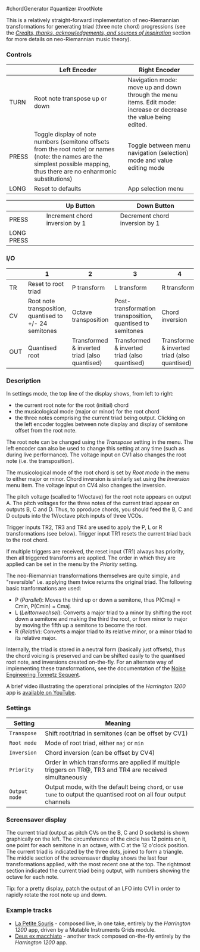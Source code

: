 #chordGenerator  #quantizer #rootNote  

This is a relatively straight-forward implementation of neo-Riemannian transformations for generating triad (three note chord) progressions (see the [_Credits, thanks, acknowledgements, and sources of inspiration_](#credits,-thanks,-acknowledgements,-and-sources-of-inspiration) section for more details on neo-Riemannian music theory).
### Controls

|       | Left Encoder                                                                                                                                                                  | Right Encoder                                                                                                     |
| ----- | ----------------------------------------------------------------------------------------------------------------------------------------------------------------------------- | ----------------------------------------------------------------------------------------------------------------- |
| TURN  | Root note transpose up or down                                                                                                                                                | Navigation mode: move up and down through the menu items. Edit mode: increase or decrease the value being edited. |
| PRESS | Toggle display of note numbers (semitone offsets from the root note) or names (note: the names are the simplest possible mapping, thus there are no enharmonic substitutions) | Toggle between menu navigation (selection) mode and value editing mode                                            |
| LONG  | Reset to defaults                                                                                                                                                             | App selection menu                                                                                                |

|            | Up Button                      | Down Button                    |
| ---------- | ------------------------------ | ------------------------------ |
| PRESS      | Increment chord inversion by 1 | Decrement chord inversion by 1 |
| LONG PRESS |                                |                                |

### I/O

|     | 1                                                      | 2                                             | 3                                                         | 4                                             |
| --- | ------------------------------------------------------ | --------------------------------------------- | --------------------------------------------------------- | --------------------------------------------- |
| TR  | Reset to root triad                                    | P transform                                   | L transform                                               | R transform                                   |
| CV  | Root note transposition, quantised to +/- 24 semitones | Octave transposition                          | Post-transformation transposition, quantised to semitones | Chord inversion                               |
| OUT | Quantised root                                         | Transformed & inverted triad (also quantised) | Transformed & inverted triad (also quantised)             | Transformed & inverted triad (also quantised) |
### Description

In settings mode, the top line of the display shows, from left to right:
 - the current root note for the root (initial) chord
 - the musicological mode (major or minor) for the root chord 
 - the three notes comprising the current triad being output. Clicking on the left encoder toggles between note display and display of semitone offset from the root note.

The root note can be changed using the _Transpose_ setting in the menu. The left encoder can also be used to change this setting at any time (such as during live performance). The voltage input on CV1 also changes the root note (i.e. the transposition).

The musicological mode of the root chord is set by _Root mode_ in the menu to either major or minor. Chord inversion is similarly set using the _Inversion_ menu item. The voltage input on CV4 also changes the inversion.

The pitch voltage (scalled to 1V/octave) for the root note appears on output A. The pitch voltages for the three notes of the current triad appear on outputs B, C and D. Thus, to pproduce chords, you should feed the B, C and D outputs into the 1V/octave pitch inputs of three VCOs. 

Trigger inputs TR2, TR3 and TR4 are used to apply the P, L or R transformations (see below). Trigger input TR1 resets the current triad back to the root chord.

If multiple triggers are received, the reset input (TR1) always has priority, then all triggered transforms are applied. The order in which they are applied can be set in the menu by the _Priority_ setting.

The neo-Riemannian transformations themselves are quite simple, and "reversible" i.e. applying them twice returns the original triad. The following basic tranformations are used:

- P (*Parallel*): Moves the third up or down a semitone, thus P(Cmaj) = Cmin, P(Cmin) = Cmaj.
- L (*Leittonwechsel*): Converts a major triad to a minor by shifting the root down a semitone and making the third the root, or from minor to major by moving the fifth up a semitone to become the root.
- R (*Relativ*): Converts a major triad to its relative minor, or a minor triad to its relative major.

Internally, the triad is stored in a neutral form (basically just offsets), thus the chord voicing is preserved and can be shifted easily to the quantised root note, and inversions created on-the-fly. For an alternate way of implementing these transformations, see the documentation of the [Noise Engineering Tonnetz Sequent](http://www.noiseengineering.us/tonnetz-sequent/).

A brief video illustrating the operational principles of the _Harrington 1200_ app is [available on YouTube](https://www.youtube.com/watch?v=sbaN6Xytl7o).
 
### Settings
|Setting|Meaning|
|---|---|
|`Transpose`|Shift root/triad in semitones (can be offset by CV1)|
|`Root mode`|Mode of root triad, either `maj` or `min`|
|`Inversion`|Chord inversion (can be offset by CV4)|
|`Priority`|Order in which transforms are applied if multiple triggers on TR@, TR3 and TR4 are received simultaneously|
|`Output mode`|Output mode, with the default being `chord`, or use `tune` to output the quantised root on all four output channels|

### Screensaver display

The current triad (output as pitch CVs on the B, C and D sockets) is shown graphically on the left. The circumference of the circle has 12 points on it, one point for each semitone in an octave, with C at the 12 o'clock position. The current triad is indicated by the three dots, joined to form a triangle. The middle section of the screensaver display shows the last four transformations applied, with the most recent one at the top. The rightmost section indicated the current triad being output, with numbers showing the octave for each note.

Tip: for a pretty display, patch the output of an LFO into CV1 in order to rapidly rotate the root note up and down.
### Example tracks

  - [La Petite Souris](https://soundcloud.com/bennelong-bicyclist/harrington-1200-petite-souris) - composed live, in one take, entirely by the _Harrington 1200_ app, driven by a Mutable Instruments Grids module.
  - [Deus ex macchiato](https://soundcloud.com/bennelong-bicyclist/deus-ex-macchiato) - another track composed on-the-fly entirely by the _Harrington 1200_ app.